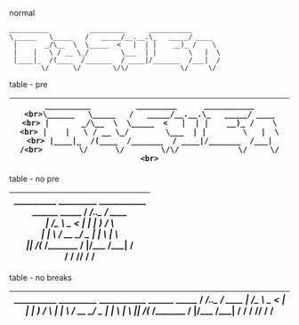 
normal

```ascii-art
__________          _________      ___________       
\______   \_____   /   _____/__.__.\_   _____/ ____  
 |       _/\__  \  \_____  <   |  | |    __)_ /    \ 
 |    |   \ / __ \_/        \___  | |        \   |  \
 |____|_  /(____  /_______  / ____|/_______  /___|  /
        \/      \/        \/\/             \/     \/ 
```

table - pre

| ```__________          _________      ___________       <br>\______   \_____   /   _____/__.__.\_   _____/ ____  <br> \|       _/\__  \  \_____  <   \|  \| \|    __)_ /    \ <br> \|    \|   \ / __ \_/        \___  \| \|        \   \|  \<br> \|____\|_  /(____  /_______  / ____\|/_______  /___\|  /<br>        \/      \/        \/\/             \/     \/ <br>``` |
|:------:|


table - no pre

| __________          _________      ___________       <br>\______   \_____   /   _____/__.__.\_   _____/ ____   <br> \|       _/\__  \  \_____  <   \|  \| \|    __)_ /    \ <br> \|    \|   \ / __ \_/        \___  \| \|        \   \|  \ <br> \|____\|_  /(____  /_______  / ____\|/_______  /___\|  / <br>        \/      \/        \/\/             \/     \/ <br> |
|:------:|

table - no breaks

| __________          _________      ___________       \______   \_____   /   _____/__.__.\_   _____/ ____   \|       _/\__  \  \_____  <   \|  \| \|    __)_ /    \  \|    \|   \ / __ \_/        \___  \| \|        \   \|  \ \|____\|_  /(____  /_______  / ____\|/_______  /___\|  /        \/      \/        \/\/             \/     \/  |
|:------:|